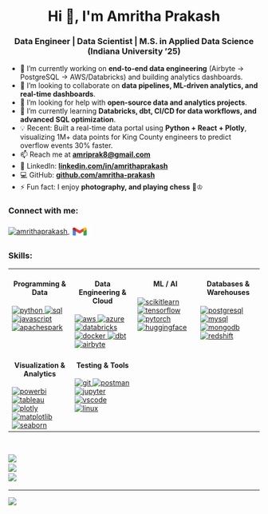 <link href="https://cdn.jsdelivr.net/npm/bootstrap@5.3.3/dist/css/bootstrap.min.css" rel="stylesheet" integrity="sha384-QWTKZyjpPEjISv5WaRU9OFeRpok6YctnYmDr5pNlyT2bRjXh0JMhjY6hW+ALEwIH" crossorigin="anonymous">

<h1 align="center">Hi 👋, I'm Amritha Prakash</h1>
<h3 align="center">Data Engineer | Data Scientist | M.S. in Applied Data Science (Indiana University ’25)</h3>

- 🔭 I’m currently working on **end-to-end data engineering** (Airbyte → PostgreSQL → AWS/Databricks) and building analytics dashboards.
- 👯 I’m looking to collaborate on **data pipelines, ML-driven analytics, and real-time dashboards**.
- 🤝 I’m looking for help with **open-source data and analytics projects**.
- 🌱 I’m currently learning **Databricks, dbt, CI/CD for data workflows, and advanced SQL optimization**.
- 💡 Recent: Built a real-time data portal using **Python + React + Plotly**, visualizing 1M+ data points for King County engineers to predict overflow events 30% faster.
- 📫 Reach me at **<a href="mailto:amriprak8@gmail.com">amriprak8@gmail.com</a>**
- 🔗 LinkedIn: **<a href="https://www.linkedin.com/in/amrithaprakash" target="_blank">linkedin.com/in/amrithaprakash</a>**
- 💻 GitHub: **<a href="https://github.com/amritha-prakash" target="_blank">github.com/amritha-prakash</a>**
- ⚡ Fun fact: I enjoy **photography, and playing chess** 🎥♔

<h3 align="left">Connect with me:</h3>
<p align="left">
  <a href="https://www.linkedin.com/in/amrithaprakash" target="blank">
    <img align="center" src="https://raw.githubusercontent.com/rahuldkjain/github-profile-readme-generator/master/src/images/icons/Social/linked-in-alt.svg" alt="amrithaprakash" height="30" width="40" />
  </a>
  <a href="mailto:amriprak8@gmail.com" target="blank">
    <img align="center" src="https://raw.githubusercontent.com/edent/SuperTinyIcons/master/images/svg/gmail.svg" alt="email" height="30" width="40" />
  </a>
</p>

<h3>Skills:</h3>

<table>
  <tr>
    <!-- Programming & Data -->
    <td valign="top" width="25%">
      <h4 align="center">Programming & Data</h4>
      <a href="https://www.python.org" target="_blank">
        <img src="https://cdn.jsdelivr.net/gh/devicons/devicon/icons/python/python-original.svg" width="40" height="40" alt="python"/>
      </a>
      <a href="https://en.wikipedia.org/wiki/SQL" target="_blank">
        <img src="https://cdn.jsdelivr.net/gh/devicons/devicon/icons/mysql/mysql-original.svg" width="40" height="40" alt="sql"/>
      </a>
      <a href="https://developer.mozilla.org/docs/Web/JavaScript" target="_blank">
        <img src="https://cdn.jsdelivr.net/gh/devicons/devicon/icons/javascript/javascript-original.svg" width="40" height="40" alt="javascript"/>
      </a>
      <a href="https://spark.apache.org/" target="_blank">
        <img src="https://cdn.jsdelivr.net/gh/devicons/devicon/icons/apachespark/apachespark-original.svg" width="40" height="40" alt="apachespark"/>
      </a>
    </td>
    <!-- Data Engineering & Cloud -->
    <td valign="top" width="25%">
      <h4 align="center">Data Engineering & Cloud</h4>
      <a href="https://aws.amazon.com" target="_blank">
        <img src="https://cdn.jsdelivr.net/gh/devicons/devicon/icons/amazonwebservices/amazonwebservices-original.svg" width="40" height="40" alt="aws"/>
      </a>
      <a href="https://azure.microsoft.com" target="_blank">
        <img src="https://cdn.jsdelivr.net/gh/devicons/devicon/icons/azure/azure-original.svg" width="40" height="40" alt="azure"/>
      </a>
      <a href="https://www.databricks.com/" target="_blank">
        <img src="https://unpkg.com/simple-icons@11.11.0/icons/databricks.svg" width="40" height="40" alt="databricks"/>
      </a>
      <a href="https://www.docker.com" target="_blank">
        <img src="https://cdn.jsdelivr.net/gh/devicons/devicon/icons/docker/docker-original.svg" width="40" height="40" alt="docker"/>
      </a>
      <a href="https://www.getdbt.com/" target="_blank">
        <img src="https://unpkg.com/simple-icons@11.11.0/icons/dbt.svg" width="40" height="40" alt="dbt"/>
      </a>
      <a href="https://airbyte.com" target="_blank">
        <img src="https://avatars.githubusercontent.com/u/65667652?s=200&v=4" width="40" height="40" alt="airbyte"/>
      </a>
    </td>
    <!-- ML / AI -->
    <td valign="top" width="25%">
      <h4 align="center">ML / AI</h4>
      <a href="https://scikit-learn.org" target="_blank">
        <img src="https://upload.wikimedia.org/wikipedia/commons/0/05/Scikit_learn_logo_small.svg" width="40" height="40" alt="scikitlearn"/>
      </a>
      <a href="https://www.tensorflow.org" target="_blank">
        <img src="https://cdn.jsdelivr.net/gh/devicons/devicon/icons/tensorflow/tensorflow-original.svg" width="40" height="40" alt="tensorflow"/>
      </a>
      <a href="https://pytorch.org" target="_blank">
        <img src="https://cdn.jsdelivr.net/gh/devicons/devicon/icons/pytorch/pytorch-original.svg" width="40" height="40" alt="pytorch"/>
      </a>
      <a href="https://huggingface.co" target="_blank">
        <img src="https://unpkg.com/simple-icons@11.11.0/icons/huggingface.svg" width="40" height="40" alt="huggingface"/>
      </a>
    </td>
    <!-- Databases & Warehouses -->
    <td valign="top" width="25%">
      <h4 align="center">Databases & Warehouses</h4>
      <a href="https://www.postgresql.org" target="_blank">
        <img src="https://cdn.jsdelivr.net/gh/devicons/devicon/icons/postgresql/postgresql-original.svg" width="40" height="40" alt="postgresql"/>
      </a>
      <a href="https://www.mysql.com" target="_blank">
        <img src="https://cdn.jsdelivr.net/gh/devicons/devicon/icons/mysql/mysql-original-wordmark.svg" width="40" height="40" alt="mysql"/>
      </a>
      <a href="https://www.mongodb.com" target="_blank">
        <img src="https://cdn.jsdelivr.net/gh/devicons/devicon/icons/mongodb/mongodb-original-wordmark.svg" width="40" height="40" alt="mongodb"/>
      </a>
      <a href="https://aws.amazon.com/redshift/" target="_blank">
        <img src="https://unpkg.com/simple-icons@11.11.0/icons/amazonredshift.svg" width="40" height="40" alt="redshift"/>
      </a>
    </td>
  </tr>
  <tr>
    <!-- Visualization & Analytics -->
    <td valign="top" width="25%">
      <h4 align="center">Visualization & Analytics</h4>
      <a href="https://powerbi.microsoft.com" target="_blank">
        <img src="https://unpkg.com/simple-icons@11.11.0/icons/powerbi.svg" width="40" height="40" alt="powerbi"/>
      </a>
      <a href="https://www.tableau.com" target="_blank">
        <img src="https://unpkg.com/simple-icons@11.11.0/icons/tableau.svg" width="40" height="40" alt="tableau"/>
      </a>
      <a href="https://plotly.com/python/" target="_blank">
        <img src="https://unpkg.com/simple-icons@11.11.0/icons/plotly.svg" width="40" height="40" alt="plotly"/>
      </a>
      <a href="https://matplotlib.org" target="_blank">
        <img src="https://unpkg.com/simple-icons@11.11.0/icons/matplotlib.svg" width="40" height="40" alt="matplotlib"/>
      </a>
      <a href="https://seaborn.pydata.org" target="_blank">
        <img src="https://unpkg.com/simple-icons@11.11.0/icons/seaborn.svg" width="40" height="40" alt="seaborn"/>
      </a>
    </td>
    <!-- Testing & Tools -->
    <td valign="top" width="25%">
      <h4 align="center">Testing & Tools</h4>
      <a href="https://git-scm.com" target="_blank">
        <img src="https://www.vectorlogo.zone/logos/git-scm/git-scm-icon.svg" width="40" height="40" alt="git"/>
      </a>
      <a href="https://www.postman.com" target="_blank">
        <img src="https://www.vectorlogo.zone/logos/getpostman/getpostman-icon.svg" width="40" height="40" alt="postman"/>
      </a>
      <a href="https://jupyter.org" target="_blank">
        <img src="https://cdn.jsdelivr.net/gh/devicons/devicon/icons/jupyter/jupyter-original.svg" width="40" height="40" alt="jupyter"/>
      </a>
      <a href="https://code.visualstudio.com" target="_blank">
        <img src="https://cdn.jsdelivr.net/gh/devicons/devicon/icons/vscode/vscode-original.svg" width="40" height="40" alt="vscode"/>
      </a>
      <a href="https://www.linux.org" target="_blank">
        <img src="https://cdn.jsdelivr.net/gh/devicons/devicon/icons/linux/linux-original.svg" width="40" height="40" alt="linux"/>
      </a>
    </td>
    <!-- Spacer cells to keep grid even -->
    <td valign="top" width="25%"></td>
    <td valign="top" width="25%"></td>
  </tr>
</table>

<br/>
<p>
  <img src="https://github-readme-stats.vercel.app/api?username=amritha-prakash&theme=dark&hide_border=false&include_all_commits=false&count_private=false" />
  <br/>
  <img src="https://github-readme-streak-stats.herokuapp.com/?user=amritha-prakash&theme=dark&hide_border=false" />
  <br/>
  <img src="https://github-readme-stats.vercel.app/api/top-langs/?username=amritha-prakash&theme=dark&hide_border=false&include_all_commits=false&count_private=false&layout=compact" />
</p>

---
<a href="https://visitcount.itsvg.in">
  <img src="https://visitcount.itsvg.in/api?id=amritha-prakash&icon=0&color=0" />
</a>
